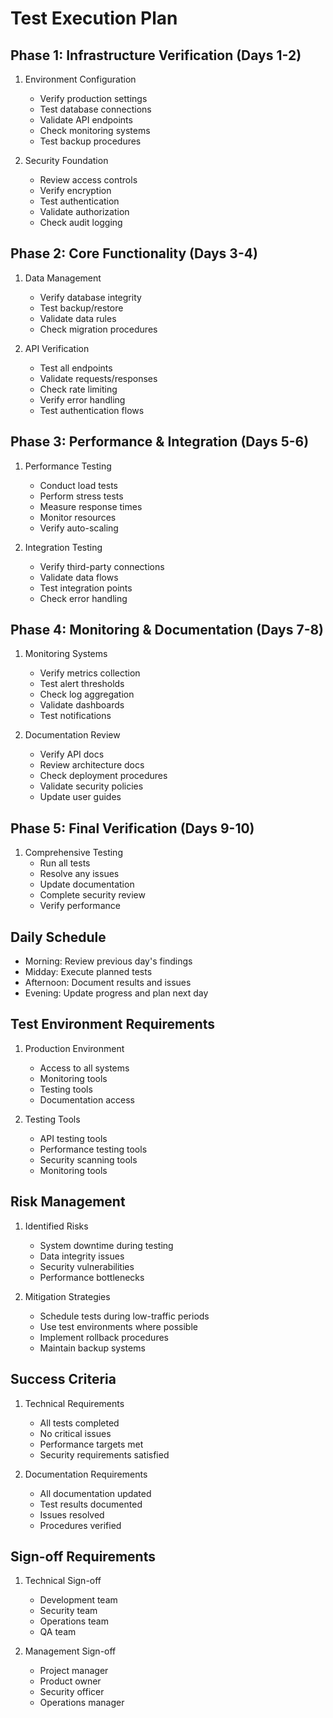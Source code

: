 # Test Execution Plan

## Phase 1: Infrastructure Verification (Days 1-2)
1. Environment Configuration
   - Verify production settings
   - Test database connections
   - Validate API endpoints
   - Check monitoring systems
   - Test backup procedures

2. Security Foundation
   - Review access controls
   - Verify encryption
   - Test authentication
   - Validate authorization
   - Check audit logging

## Phase 2: Core Functionality (Days 3-4)
1. Data Management
   - Verify database integrity
   - Test backup/restore
   - Validate data rules
   - Check migration procedures

2. API Verification
   - Test all endpoints
   - Validate requests/responses
   - Check rate limiting
   - Verify error handling
   - Test authentication flows

## Phase 3: Performance & Integration (Days 5-6)
1. Performance Testing
   - Conduct load tests
   - Perform stress tests
   - Measure response times
   - Monitor resources
   - Verify auto-scaling

2. Integration Testing
   - Verify third-party connections
   - Validate data flows
   - Test integration points
   - Check error handling

## Phase 4: Monitoring & Documentation (Days 7-8)
1. Monitoring Systems
   - Verify metrics collection
   - Test alert thresholds
   - Check log aggregation
   - Validate dashboards
   - Test notifications

2. Documentation Review
   - Verify API docs
   - Review architecture docs
   - Check deployment procedures
   - Validate security policies
   - Update user guides

## Phase 5: Final Verification (Days 9-10)
1. Comprehensive Testing
   - Run all tests
   - Resolve any issues
   - Update documentation
   - Complete security review
   - Verify performance

## Daily Schedule
- Morning: Review previous day's findings
- Midday: Execute planned tests
- Afternoon: Document results and issues
- Evening: Update progress and plan next day

## Test Environment Requirements
1. Production Environment
   - Access to all systems
   - Monitoring tools
   - Testing tools
   - Documentation access

2. Testing Tools
   - API testing tools
   - Performance testing tools
   - Security scanning tools
   - Monitoring tools

## Risk Management
1. Identified Risks
   - System downtime during testing
   - Data integrity issues
   - Security vulnerabilities
   - Performance bottlenecks

2. Mitigation Strategies
   - Schedule tests during low-traffic periods
   - Use test environments where possible
   - Implement rollback procedures
   - Maintain backup systems

## Success Criteria
1. Technical Requirements
   - All tests completed
   - No critical issues
   - Performance targets met
   - Security requirements satisfied

2. Documentation Requirements
   - All documentation updated
   - Test results documented
   - Issues resolved
   - Procedures verified

## Sign-off Requirements
1. Technical Sign-off
   - Development team
   - Security team
   - Operations team
   - QA team

2. Management Sign-off
   - Project manager
   - Product owner
   - Security officer
   - Operations manager 